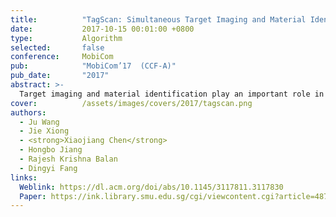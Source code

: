 ```yaml
---
title:          "TagScan: Simultaneous Target Imaging and Material Identification with Commodity RFID Devices"
date:           2017-10-15 00:01:00 +0800
type:           Algorithm
selected:       false
conference:     MobiCom
pub:            "MobiCom’17  (CCF-A)"
pub_date:       "2017"
abstract: >-
  Target imaging and material identification play an important role in many real-life applications. This paper introduces TagScan, a system that can identify the material type and image the horizontal cut of a target simultaneously with cheap commercial off the-shelf (COTS) RFID devices. The key intuition is that different materials and target sizes cause different amounts of phase and RSS (Received Signal Strength) changes when radio frequency (RF) signal penetrates through the target. Multiple challenges need to be addressed before we can turn the idea into a functional system including (i) indoor environments exhibit rich multipath which breaks the linear relationship between the phase change and the propagation distance inside a target; (ii) without knowing either material type or target size, trying to obtain these two information simultaneously is challenging; and (iii) stitching pieces of the propagation distances inside a target for an image estimate is non-trivial. We propose solutions to all the challenges and evaluate the system's performance in three different environments. TagScan is able to achieve higher than 94% material identification accuracies for 10 liquids and differentiate even very similar objects such as Coke and Pepsi. TagScan can accurately estimate the horizontal cut images of more than one target behind a wall.
cover:          /assets/images/covers/2017/tagscan.png
authors:
  - Ju Wang
  - Jie Xiong
  - <strong>Xiaojiang Chen</strong>
  - Hongbo Jiang
  - Rajesh Krishna Balan
  - Dingyi Fang
links:
  Weblink: https://dl.acm.org/doi/abs/10.1145/3117811.3117830
  Paper: https://ink.library.smu.edu.sg/cgi/viewcontent.cgi?article=4878&context=sis_research
---
```

